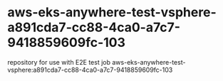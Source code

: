 # aws-eks-anywhere-test-vsphere-a891cda7-cc88-4ca0-a7c7-9418859609fc-103
repository for use with E2E test job aws-eks-anywhere-test-vsphere:a891cda7-cc88-4ca0-a7c7-9418859609fc-103
